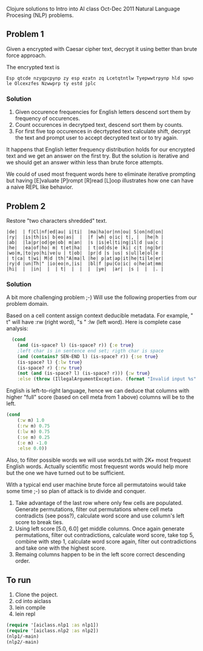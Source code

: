 Clojure solutions to Intro into AI class Oct-Dec 2011 
Natural Language Procesing (NLP) problems.

## Problem 1
Given a encrypted with Caesar cipher text, decrypt it using better than brute force approach.

The encrypted text is

```
Esp qtcde nzyqpcpynp zy esp ezatn zq Lcetqtntlw Tyepwwtrpynp hld spwo le Olcexzfes Nzwwprp ty estd jplc
```

### Solution
1. Given occurence frequencies for English letters descend sort them by frequency of occurences.
2. Count occurences in decrytped text, descend sort them by counts.
3. For first five top occurences in decrtypted text calculate shift, decrypt the text and
prompt user to accept decrypted text or to try again.

It happens that English letter frequency distribution holds for our encrypted text and we get an answer on the first try. But the solution is iterative and we should get an answer within less than brute force attempts.

We could of used most frequent words here to eliminate iterative prompting but 
having [E]valuate [P]rompt [R]read [L]oop illustrates how one can have a naive REPL like
behavior.

## Problem 2
Restore "two characters shredded" text.

```
|de|  | f|Cl|nf|ed|au| i|ti|  |ma|ha|or|nn|ou| S|on|nd|on|
|ry|  |is|th|is| b|eo|as|  |  |f |wh| o|ic| t|, |  |he|h |
|ab|  |la|pr|od|ge|ob| m|an|  |s |is|el|ti|ng|il|d |ua|c |
|he|  |ea|of|ho| m| t|et|ha|  | t|od|ds|e |ki| c|t |ng|br|
|wo|m,|to|yo|hi|ve|u | t|ob|  |pr|d |s |us| s|ul|le|ol|e |
| t|ca| t|wi| M|d |th|"A|ma|l |he| p|at|ap|it|he|ti|le|er|
|ry|d |un|Th|" |io|eo|n,|is|  |bl|f |pu|Co|ic| o|he|at|mm|
|hi|  |  |in|  |  | t|  |  |  |  |ye|  |ar|  |s |  |  |. |
```

### Solution
A bit more challenging problem ;-) Will use the following properties from our problem domain.

Based on a cell content assign context deducible metadata. For example, " t" will have :rw (right word), "s " :lw (left 
word). Here is complete case analysis:

```clj
  (cond
    (and (is-space? l) (is-space? r)) {:e true} 
    ;left char is in sentence end set; rigth char is space
    (and (contains? SEN-END l) (is-space? r)) {:se true} 
    (is-space? l) {:lw true}
    (is-space? r) {:rw true}
    (not (and (is-space? l) (is-space? r))) {:w true}
    :else (throw (IllegalArgumentException. (format "Invalid input %s" v))))
```

English is left-to-right language, hence we can deduce that columns with higher "full" score (based on cell meta from 1 above) columns will be to the left.

```clj
(cond
    (:w m) 1.0
    (:rw m) 0.75
    (:lw m) 0.75
    (:se m) 0.25
    (:e m) -1.0
    :else 0.0))
```

Also, to filter possible words we will use words.txt with 2K+ most frequest English words. Actually scientific most frequesnt words would help more but the one we have turned out to be sufficient.

With a typical end user machine brute force all permutatoins would take some time ;-) so plan of attack is to divide and conquer.

1. Take advantage of the last row where only few cells are populated. Generate permutations, filter out permutations where cell meta contradicts (see poss?), calculate word score and use column's left score to break ties.
2. Using left score [5.0, 6.0] get middle columns. Once again generate permutations, filter out contradictions, calculate word score, take top 5, combine with step 1, calculate word score again, filter out contradictions and take one with the highest score.
3. Remaing columns happen to be in the left score correct descending order.

## To run
1. Clone the poject.
2. cd into aiclass
3. lein compile
4. lein repl

```clj
(require '[aiclass.nlp1 :as nlp1])
(require '[aiclass.nlp2 :as nlp2])
(nlp1/-main)
(nlp2/-main)
```
